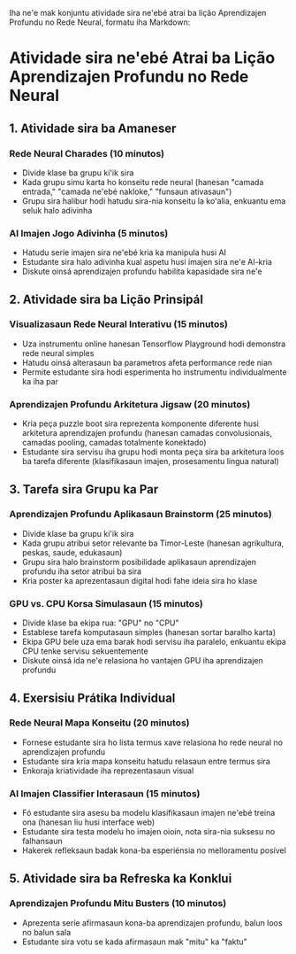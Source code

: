 Iha ne'e mak konjuntu atividade sira ne'ebé atrai ba lição Aprendizajen Profundu no Rede Neural, formatu iha Markdown:

# Atividade sira ne'ebé Atrai ba Lição Aprendizajen Profundu no Rede Neural

## 1. Atividade sira ba Amaneser

### Rede Neural Charades (10 minutos)
- Divide klase ba grupu ki'ik sira
- Kada grupu simu karta ho konseitu rede neural (hanesan "camada entrada," "camada ne'ebé nakloke," "funsaun ativasaun")
- Grupu sira halibur hodi hatudu sira-nia konseitu la ko'alia, enkuantu ema seluk halo adivinha

### AI Imajen Jogo Adivinha (5 minutos)
- Hatudu seríe imajen sira ne'ebé kria ka manipula husi AI
- Estudante sira halo adivinha kual aspetu husi imajen sira ne'e AI-kria
- Diskute oinsá aprendizajen profundu habilita kapasidade sira ne'e

## 2. Atividade sira ba Lição Prinsipál

### Visualizasaun Rede Neural Interativu (15 minutos)
- Uza instrumentu online hanesan Tensorflow Playground hodi demonstra rede neural simples
- Hatudu oinsá alterasaun ba parametros afeta performance rede nian
- Permite estudante sira hodi esperimenta ho instrumentu individualmente ka iha par

### Aprendizajen Profundu Arkitetura Jigsaw (20 minutos)
- Kria peça puzzle boot sira reprezenta komponente diferente husi arkitetura aprendizajen profundu (hanesan camadas convolusionais, camadas pooling, camadas totalmente konektado)
- Estudante sira servisu iha grupu hodi monta peça sira ba arkitetura loos ba tarefa diferente (klasifikasaun imajen, prosesamentu lingua natural)

## 3. Tarefa sira Grupu ka Par

### Aprendizajen Profundu Aplikasaun Brainstorm (25 minutos)
- Divide klase ba grupu ki'ik sira
- Kada grupu atribui setor relevante ba Timor-Leste (hanesan agrikultura, peskas, saude, edukasaun)
- Grupu sira halo brainstorm posibilidade aplikasaun aprendizajen profundu iha setor atribui ba sira
- Kria poster ka aprezentasaun digital hodi fahe ideia sira ho klase

### GPU vs. CPU Korsa Simulasaun (15 minutos)
- Divide klase ba ekipa rua: "GPU" no "CPU"
- Establese tarefa komputasaun simples (hanesan sortar baralho karta)
- Ekipa GPU bele uza ema barak hodi servisu iha paralelo, enkuantu ekipa CPU tenke servisu sekuentemente
- Diskute oinsá ida ne'e relasiona ho vantajen GPU iha aprendizajen profundu

## 4. Exersisiu Prátika Individual

### Rede Neural Mapa Konseitu (20 minutos)
- Fornese estudante sira ho lista termus xave relasiona ho rede neural no aprendizajen profundu
- Estudante sira kria mapa konseitu hatudu relasaun entre termus sira
- Enkoraja kriatividade iha reprezentasaun visual

### AI Imajen Classifier Interasaun (15 minutos)
- Fó estudante sira asesu ba modelu klasifikasaun imajen ne'ebé treina ona (hanesan liu husi interface web)
- Estudante sira testa modelu ho imajen oioin, nota sira-nia suksesu no falhansaun
- Hakerek refleksaun badak kona-ba esperiénsia no melloramentu posível

## 5. Atividade sira ba Refreska ka Konklui

### Aprendizajen Profundu Mitu Busters (10 minutos)
- Aprezenta seríe afirmasaun kona-ba aprendizajen profundu, balun loos no balun sala
- Estudante sira votu se kada afirmasaun mak "mitu" ka "faktu"